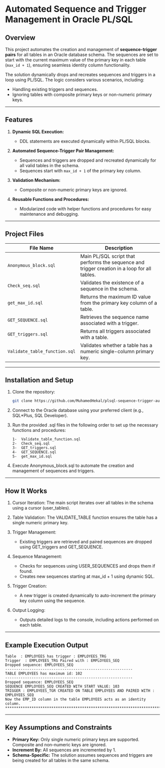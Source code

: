 # Automated Sequence and Trigger Management in Oracle PL/SQL

## Overview

This project automates the creation and management of **sequence-trigger pairs** for all tables in an Oracle database schema. The sequences are set to start with the current maximum value of the primary key in each table (`max_id + 1`), ensuring seamless identity column functionality.

The solution dynamically drops and recreates sequences and triggers in a loop using PL/SQL. The logic considers various scenarios, including:
- Handling existing triggers and sequences.
- Ignoring tables with composite primary keys or non-numeric primary keys.

---

## Features

1. **Dynamic SQL Execution:** 
   - DDL statements are executed dynamically within PL/SQL blocks.

2. **Automated Sequence-Trigger Pair Management:**
   - Sequences and triggers are dropped and recreated dynamically for all valid tables in the schema.
   - Sequences start with `max_id + 1` of the primary key column.

3. **Validation Mechanism:** 
   - Composite or non-numeric primary keys are ignored.

4. **Reusable Functions and Procedures:**
   - Modularized code with helper functions and procedures for easy maintenance and debugging.

---

## Project Files

| **File Name**                | **Description**                                                                                  |
|------------------------------|--------------------------------------------------------------------------------------------------|
| `Anonymous_block.sql`        | Main PL/SQL script that performs the sequence and trigger creation in a loop for all tables.     |
| `Check_seq.sql`              | Validates the existence of a sequence in the schema.                                             |
| `get_max_id.sql`             | Returns the maximum ID value from the primary key column of a table.                            |
| `GET_SEQUENCE.sql`           | Retrieves the sequence name associated with a trigger.                                          |
| `GET_triggers.sql`           | Returns all triggers associated with a table.                                                   |
| `Validate_table_function.sql`| Validates whether a table has a numeric single-column primary key.                              |

---

## Installation and Setup

1. Clone the repository:
   ```bash
   git clone https://github.com/MuhamedHekal/plsql-sequence-trigger-automation.git
2.	Connect to the Oracle database using your preferred client (e.g., SQL*Plus, SQL Developer).

3.	Run the provided .sql files in the following order to set up the necessary functions and procedures:
    ```
	1-  Validate_table_function.sql
	2-  Check_seq.sql
	3-  GET_triggers.sql
	4-  GET_SEQUENCE.sql
	5-  get_max_id.sql
4.	Execute Anonymous_block.sql to automate the creation and management of sequences and triggers.

---
## How It Works

1.	Cursor Iteration: The main script iterates over all tables in the schema using a cursor (user_tables).

2.	Table Validation: The VALIDATE_TABLE function ensures the table has a single numeric primary key.
3.	Trigger Management:
	- Existing triggers are retrieved and paired sequences are dropped using GET_triggers and GET_SEQUENCE.
4.	Sequence Management:
    - Checks for sequences using USER_SEQUENCES and drops them if found.
	- Creates new sequences starting at max_id + 1 using dynamic SQL.
5.	Trigger Creation:
	- A new trigger is created dynamically to auto-increment the primary key column using the sequence.
6.	Output Logging:
	- Outputs detailed logs to the console, including actions performed on each table.

---
## Example Execution Output
```
Table  : EMPLOYEES has trigger : EMPLOYEES_TRG
Trigger  : EMPLOYEES_TRG Paired with : EMPLOYEES_SEQ
Dropped sequence: EMPLOYEES_SEQ
----------------------------------------------------------
TABLE EMPLOYEES has maximum id: 102
----------------------------------------------------------
Dropped sequence: EMPLOYEES_SEQ
SEQUENCE EMPLOYEES_SEQ CREATED WITH START VALUE: 103
TRIGGER : EMPLOYEES_TGR CREATED ON TABLE EMPLOYEES AND PAIRED WITH : EMPLOYEES_SEQ
Now the EMP_ID column in the table EMPLOYEES acts as an identity column.
********************************************************************************************************************
```
------
## Key Assumptions and Constraints
- **Primary Key:** Only single numeric primary keys are supported. Composite and non-numeric keys are ignored.
- **Increment By:** All sequences are incremented by 1.
- **Schema-Specific:** The solution assumes sequences and triggers are being created for all tables in the same schema.

